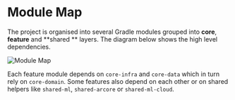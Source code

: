 # Module Map

The project is organised into several Gradle modules grouped into **core**, **feature** and **shared
** layers. The diagram below shows the high level dependencies.

![Module Map](../diagrams/module_map.png)

Each feature module depends on `core-infra` and `core-data` which in turn rely on `core-domain`.
Some features also depend on each other or on shared helpers like `shared-ml`, `shared-arcore` or
`shared-ml-cloud`.
